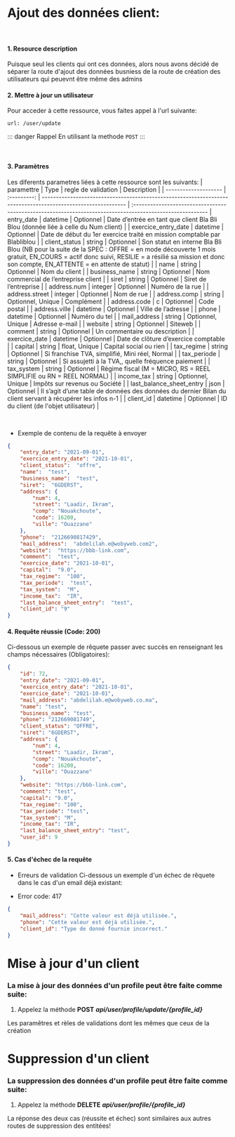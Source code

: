 <meta charset="utf-8"/>

# Ajout des données client:

<br />

#### 1. Resource description

Puisque seul les clients qui ont ces données, alors nous avons décidé de séparer la route d'ajout des données busniess de la route de création des utilisateurs qui peuevnt être même des admins

#### 2. Mettre à jour un utilisateur

Pour acceder à cette ressource, vous faites appel à l'url suivante:

```
url: /user/update
```

::: danger Rappel
En utilisant la methode `POST`
:::

<br />

#### 3. Paramètres

Les diferents parametres liées à cette ressource sont les suivants:
| paramettre | Type | regle de validation | Description |
| -------------------- | :---------: | ------------------------------------------------------------------------------------------------------------ | :--------------------------------------------------------------------------------------------------------
| entry_date | datetime | Optionnel | Date d’entrée en tant que client Bla Bli Blou (donnée liée à celle du Num client) |
| exercice_entry_date | datetime | Optionnel | Date de début du 1er exercice traité en mission comptable par Blabliblou |
| client_status | string | Optionnel | Son statut en interne Bla Bli Blou  (NB pour la suite de la SPEC :  OFFRE = en mode découverte 1 mois gratuit, EN_COURS = actif donc suivi, RESILIE = a résilié sa mission et donc son compte, EN_ATTENTE = en attente de statut) |
| name | string | Optionnel | Nom du client |
| business_name | string | Optionnel | Nom commercial de l’entreprise client |
| siret | string | Optionnel | Siret de l’entreprise |
| address.num | integer | Optionnel | Numéro de la rue |
| address.street | integer | Optionnel | Nom de rue |
| address.comp | string | Optionnel, Unique | Complément |
| address.code | c | Optionnel | Code postal  |
| address.ville | datetime | Optionnel | Ville de l’adresse |
| phone | datetime | Optionnel | Numéro du tel |
| mail_address | string | Optionnel, Unique | Adresse e-mail |
| website | string | Optionnel | Siteweb |
| comment | string | Optionnel | Un commentaire ou description |
| exercice_date | datetime | Optionnel | Date de clôture d’exercice comptable |
| capital | string | float, Unique | Capital social ou rien |
| tax_regime | string | Optionnel | Si franchise TVA, simplifié, Mini réel, Normal |
| tax_periode | string | Optionnel | Si assujetti à la TVA,, quelle fréquence paiement |
| tax_system | string | Optionnel | Régime fiscal (M = MICRO, RS = REEL SIMPLIFIE ou RN = REEL NORMAL) |
| income_tax | string | Optionnel, Unique | Impôts sur revenus ou Société |
| last_balance_sheet_entry | json | Optionnel | Il s’agit d’une table de données des données du dernier Bilan du client servant à récupérer les infos n-1  |
| client_id | datetime | Optionnel | ID du client (de l'objet utilisateur) |

<br />


* Exemple de contenu de la requête à envoyer

```json
{
    "entry_date": "2021-09-01",
    "exercice_entry_date": "2021-10-01",
    "client_status":  "offre",
    "name":  "test",
    "business_name":  "test",
    "siret":  "6GDERST",
    "address": {
        "num": 4,
        "street": "Laadir, Ikram",
        "comp": "Nouakchoute",
        "code": 16200,
        "ville": "Ouazzane"
    },
    "phone":  "2126690817429",
    "mail_address":  "abdelilah.e@wobyweb.com2",
    "website":  "https://bbb-link.com",
    "comment":  "test",
    "exercice_date": "2021-10-01",
    "capital":  "9.0",
    "tax_regime":  "100",
    "tax_periode":  "test",
    "tax_system":  "M",
    "income_tax":  "IR",
    "last_balance_sheet_entry":  "test",
    "client_id": "9"
}
```

#### 4. Requête réussie (Code: 200)

Ci-dessous un exemple de rêquete passer avec succès en renseignant les champs nécessaires (Obligatoires):

``` JSON
{
    "id": 72,
    "entry_date": "2021-09-01",
    "exercice_entry_date": "2021-10-01",
    "exercice_date": "2021-10-01",
    "mail_address": "abdelilah.e@wobyweb.co.ma",
    "name": "test",
    "business_name": "test",
    "phone": "212669081749",
    "client_status": "OFFRE",
    "siret": "6GDERST",
    "address": {
        "num": 4,
        "street": "Laadir, Ikram",
        "comp": "Nouakchoute",
        "code": 16200,
        "ville": "Ouazzane"
    },
    "website": "https://bbb-link.com",
    "comment": "test",
    "capital": "9.0",
    "tax_regime": "100",
    "tax_periode": "test",
    "tax_system": "M",
    "income_tax": "IR",
    "last_balance_sheet_entry": "test",
    "user_id": 9
}
```

#### 5. Cas d'échec de la requête
- Erreurs de validation
Ci-dessous un exemple d'un échec de rêquete dans le cas d'un email déjà existant:

-  Error code: 417
```json
{
    "mail_address": "Cette valeur est déjà utilisée.",
    "phone": "Cette valeur est déjà utilisée.",
    "client_id": "Type de donné fournie incorrect."
}

```


# Mise à jour d'un client

### La mise à jour des données d'un profile peut être faite comme suite:

1. Appelez la méthode __POST__ ___api/user/profile/update/{profile_id}___

Les paramêtres et rèles de validations dont les mêmes que ceux de la création




# Suppression d'un client

### La suppression des données d'un profile peut être faite comme suite:

1. Appelez la méthode __DELETE__ ___api/user/profile/{profile_id}___

La réponse des deux cas (réussite et échec) sont similaires aux autres routes de suppression des entitées!
